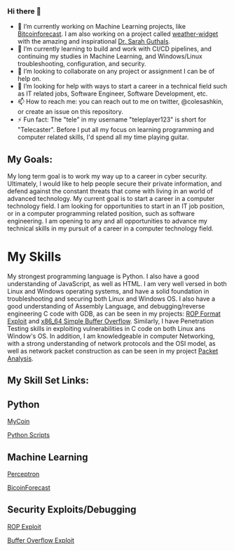 ### Hi there 👋

- 🔭 I’m currently working on Machine Learning projects, like [Bitcoinforecast](https://github.com/teleplayer123/BitcoinForecast). I am also working on a project called [weather-widget](https://github.com/sguthals/buildwithdrg/tree/main/weather-widget) with the amazing and inspirational [Dr. Sarah Guthals](https://github.com/sguthals).
- 🌱 I’m currently learning to build and work with CI/CD pipelines, and continuing my studies in Machine Learning, and Windows/Linux troubleshooting, configuration, and security.
- 👯 I’m looking to collaborate on any project or assignment I can be of help on. 
- 🤔 I’m looking for help with ways to start a career in a technical field such as IT related jobs, Software Engineer, Software Development, etc. 
- 📫 How to reach me: you can reach out to me on twitter, @colesashkin, or create an issue on this repository. 
- ⚡ Fun fact: The "tele" in my username "teleplayer123" is short for "Telecaster". Before I put all my focus on
               learning programming and computer related skills, I'd spend all my time playing guitar. 

My Goals:
----
My long term goal is to work my way up to a career in cyber security. Ultimately,
I would like to help people secure their private information, and defend against the
constant threats that come with living in an world of advanced technology. 
My current goal is to start a career in a computer technology field. I am looking for opportunities
to start in an IT job position, or in a computer programming related position, such as software engineering.
I am opening to any and all opportunities to advance my technical skills in my pursuit of a career in
a computer technology field. 

# My Skills
My strongest programming language is Python. I also have a good understanding of JavaScript,
as well as HTML. I am very well versed in both Linux and Windows operating systems,
and have a solid foundation in troubleshooting and securing both Linux and Windows OS. I also
have a good understanding of Assembly Language, and debugging/reverse engineering C code with GDB,
as can be seen in my projects: [ROP Format Exploit](https://github.com/teleplayer123/ROP-Format-Exploit)
and [x86_64 Simple Buffer Overflow](https://github.com/teleplayer123/x86_64-Simple-BOF).
Similarly, I have Penetration Testing skills in exploiting vulnerabilities in C code on both 
Linux ans Window's OS. In addition, I am knowledgeable in computer Networking, with a strong understanding of
network protocols and the OSI model, as well as network packet construction as can be seen in my 
project [Packet Analysis](https://github.com/teleplayer123/packet_analysis_v1.2). 

My Skill Set Links:
----
## Python
[MyCoin](https://github.com/teleplayer123/MyCoin)

[Python Scripts](https://github.com/teleplayer123/My_Codes)

## Machine Learning
[Perceptron](https://github.com/teleplayer123/Perceptron)

[BicoinForecast](https://github.com/teleplayer123/BitcoinForecast)

## Security Exploits/Debugging

[ROP Exploit](https://github.com/teleplayer123/ROP-Format-Exploit)

[Buffer Overflow Exploit](https://github.com/teleplayer123/x86_64-Simple-BOF)
